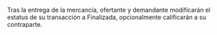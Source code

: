 
Tras la entrega de la mercancía,
ofertante y demandante modificarán el estatus de su transacción a Finalizada,
opcionalmente calificarán a su contraparte. 
